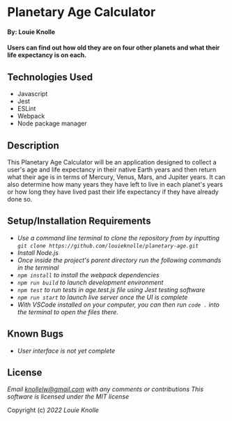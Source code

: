 # Planetary Age Calculator

#### By: Louie Knolle

#### Users can find out how old they are on four other planets and what their life expectancy is on each.

## Technologies Used

* Javascript
* Jest
* ESLint
* Webpack
* Node package manager


## Description 

This Planetary Age Calculator will be an application designed to collect a user's age and life expectancy in their native Earth years and then return what their age is in terms of Mercury, Venus, Mars, and Jupiter years. It can also determine how many years they have left to live in each planet's years or how long they have lived past their life expectancy if they have already done so. 


## Setup/Installation Requirements

* _Use a command line terminal to clone the repository from by inputting ```git clone https://github.com/louieknolle/planetary-age.git```_
* _Install Node.js_
* _Once inside the project's parent directory run the following commands in the terminal_
* _```npm install``` to install the webpack dependencies_
* _```npm run build``` to launch development environment_
* _```npm test``` to run tests in age.test.js file using Jest testing software_
* _```npm run start``` to launch live server once the UI is complete_
* _With VSCode installed on your computer, you can then run ```code .``` into the terminal to open the files there._

## Known Bugs

* _User interface is not yet complete_

## License

_Email knollelw@gmail.com with any comments or contributions_
_This software is licensed under the MIT license_

Copyright (c) _2022_ _Louie Knolle_
